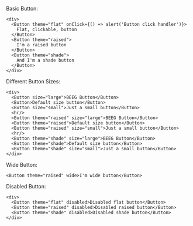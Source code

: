 Basic Button:

    <div>
      <Button theme="flat" onClick={() => alert('Button click handler')}>
        Flat, clickable, button
      </Button>
      <Button theme="raised">
        I'm a raised button
      </Button>
      <Button theme="shade">
        And I'm a shade button
      </Button>
    </div>

Different Button Sizes:

    <div>
      <Button size="large">BEEG Button</Button>
      <Button>Default size button</Button>
      <Button size="small">Just a small button</Button>
      <hr/>
      <Button theme="raised" size="large">BEEG Button</Button>
      <Button theme="raised">Default size button</Button>
      <Button theme="raised" size="small">Just a small button</Button>
      <hr/>
      <Button theme="shade" size="large">BEEG Button</Button>
      <Button theme="shade">Default size button</Button>
      <Button theme="shade" size="small">Just a small button</Button>
    </div>

Wide Button:

    <Button theme="raised" wide>I'm wide button</Button>

Disabled Button:

    <div>
      <Button theme="flat" disabled>Disabled flat button</Button>
      <Button theme="raised" disabled>Disabled raised button</Button>
      <Button theme="shade" disabled>Disabled shade button</Button>
    </div>
